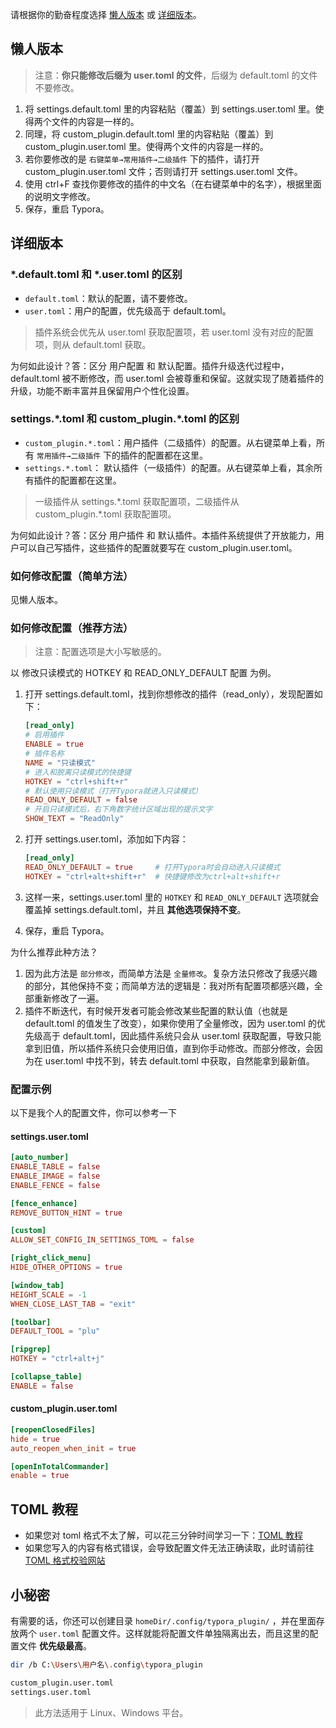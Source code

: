 请根据你的勤奋程度选择 [懒人版本](#懒人版本) 或 [详细版本](#详细版本)。



## 懒人版本

> 注意：**你只能修改后缀为 user.toml 的文件**，后缀为 default.toml 的文件不要修改。

1. 将 settings.default.toml 里的内容粘贴（覆盖）到 settings.user.toml 里。使得两个文件的内容是一样的。
2. 同理，将 custom_plugin.default.toml 里的内容粘贴（覆盖）到 custom_plugin.user.toml 里。使得两个文件的内容是一样的。
3. 若你要修改的是 `右键菜单→常用插件→二级插件` 下的插件，请打开 custom_plugin.user.toml 文件；否则请打开 settings.user.toml 文件。
4. 使用 ctrl+F 查找你要修改的插件的中文名（在右键菜单中的名字），根据里面的说明文字修改。
5. 保存，重启 Typora。



## 详细版本

### \*.default.toml 和 \*.user.toml 的区别

- `default.toml`：默认的配置，请不要修改。
- `user.toml`：用户的配置，优先级高于 default.toml。

> 插件系统会优先从 user.toml 获取配置项，若 user.toml 没有对应的配置项，则从 default.toml 获取。

为何如此设计？答：区分 用户配置 和 默认配置。插件升级迭代过程中，default.toml 被不断修改，而 user.toml 会被尊重和保留。这就实现了随着插件的升级，功能不断丰富并且保留用户个性化设置。



### settings.\*.toml 和 custom_plugin.\*.toml 的区别

- `custom_plugin.*.toml`：用户插件（二级插件）的配置。从右键菜单上看，所有 `常用插件→二级插件` 下的插件的配置都在这里。
- `settings.*.toml`： 默认插件（一级插件）的配置。从右键菜单上看，其余所有插件的配置都在这里。

> 一级插件从 settings.\*.toml 获取配置项，二级插件从 custom_plugin.\*.toml 获取配置项。

为何如此设计？答：区分 用户插件 和 默认插件。本插件系统提供了开放能力，用户可以自己写插件，这些插件的配置就要写在 custom_plugin.user.toml。



### 如何修改配置（简单方法）

见懒人版本。



### 如何修改配置（推荐方法）

> 注意：配置选项是大小写敏感的。

以 修改只读模式的 HOTKEY 和 READ_ONLY_DEFAULT 配置 为例。

1. 打开 settings.default.toml，找到你想修改的插件（read_only），发现配置如下：

   ```toml
   [read_only]
   # 启用插件
   ENABLE = true
   # 插件名称
   NAME = "只读模式"
   # 进入和脱离只读模式的快捷键
   HOTKEY = "ctrl+shift+r"
   # 默认使用只读模式（打开Typora就进入只读模式）
   READ_ONLY_DEFAULT = false
   # 开启只读模式后，右下角数字统计区域出现的提示文字
   SHOW_TEXT = "ReadOnly"
   ```

2. 打开 settings.user.toml，添加如下内容：

   ```toml
   [read_only]
   READ_ONLY_DEFAULT = true     # 打开Typora时会自动进入只读模式
   HOTKEY = "ctrl+alt+shift+r"  # 快捷键修改为ctrl+alt+shift+r
   ```

3. 这样一来，settings.user.toml 里的 `HOTKEY` 和 `READ_ONLY_DEFAULT` 选项就会覆盖掉 settings.default.toml，并且 **其他选项保持不变**。

4. 保存，重启 Typora。



为什么推荐此种方法？

1. 因为此方法是 `部分修改`，而简单方法是 `全量修改`。复杂方法只修改了我感兴趣的部分，其他保持不变；而简单方法的逻辑是：我对所有配置项都感兴趣，全部重新修改了一遍。
2. 插件不断迭代，有时候开发者可能会修改某些配置的默认值（也就是 default.toml 的值发生了改变），如果你使用了全量修改，因为 user.toml 的优先级高于 default.toml，因此插件系统只会从 user.toml 获取配置，导致只能拿到旧值，所以插件系统只会使用旧值，直到你手动修改。而部分修改，会因为在 user.toml 中找不到，转去 default.toml 中获取，自然能拿到最新值。



### 配置示例

以下是我个人的配置文件，你可以参考一下

#### settings.user.toml

```toml
[auto_number]
ENABLE_TABLE = false
ENABLE_IMAGE = false
ENABLE_FENCE = false

[fence_enhance]
REMOVE_BUTTON_HINT = true

[custom]
ALLOW_SET_CONFIG_IN_SETTINGS_TOML = false

[right_click_menu]
HIDE_OTHER_OPTIONS = true

[window_tab]
HEIGHT_SCALE = -1
WHEN_CLOSE_LAST_TAB = "exit"

[toolbar]
DEFAULT_TOOL = "plu"

[ripgrep]
HOTKEY = "ctrl+alt+j"

[collapse_table]
ENABLE = false
```



#### custom_plugin.user.toml

```toml
[reopenClosedFiles]
hide = true
auto_reopen_when_init = true

[openInTotalCommander]
enable = true
```



## TOML 教程

- 如果您对 toml 格式不太了解，可以花三分钟时间学习一下：[TOML 教程](https://toml.io/cn/v1.0.0)
- 如果您写入的内容有格式错误，会导致配置文件无法正确读取，此时请前往 [TOML 格式校验网站](https://www.bejson.com/validators/toml_editor/)



## 小秘密

有需要的话，你还可以创建目录 `homeDir/.config/typora_plugin/` ，并在里面存放两个 `user.toml` 配置文件。这样就能将配置文件单独隔离出去，而且这里的配置文件 **优先级最高**。

```bash
dir /b C:\Users\用户名\.config\typora_plugin

custom_plugin.user.toml
settings.user.toml
```

> 此方法适用于 Linux、Windows 平台。

